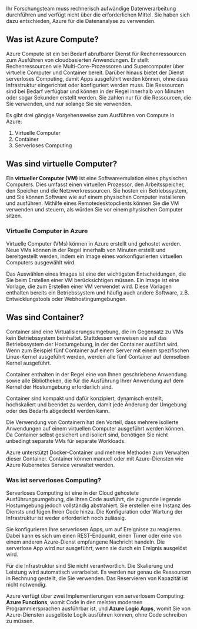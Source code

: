 Ihr Forschungsteam muss rechnerisch aufwändige Datenverarbeitung durchführen und verfügt nicht über die erforderlichen Mittel. Sie haben sich dazu entschieden, Azure für die Datenanalyse zu verwenden.

## <a name="what-is-azure-compute"></a>Was ist Azure Compute?
Azure Compute ist ein bei Bedarf abrufbarer Dienst für Rechenressourcen zum Ausführen von cloudbasierten Anwendungen. Er stellt Rechenressourcen wie Multi-Core-Prozessoren und Supercomputer über virtuelle Computer und Container bereit. Darüber hinaus bietet der Dienst serverloses Computing, damit Apps ausgeführt werden können, ohne dass Infrastruktur eingerichtet oder konfiguriert werden muss. Die Ressourcen sind bei Bedarf verfügbar und können in der Regel innerhalb von Minuten oder sogar Sekunden erstellt werden. Sie zahlen nur für die Ressourcen, die Sie verwenden, und nur solange Sie sie verwenden.

Es gibt drei gängige Vorgehensweise zum Ausführen von Compute in Azure:
1. Virtuelle Computer
1. Container
1. Serverloses Computing

## <a name="what-are-virtual-machines"></a>Was sind virtuelle Computer?

Ein **virtueller Computer (VM)** ist eine Softwareemulation eines physischen Computers. Dies umfasst einen virtuellen Prozessor, den Arbeitsspeicher, den Speicher und die Netzwerkressourcen. Sie hosten ein Betriebssystem, und Sie können Software wie auf einem physischen Computer installieren und ausführen. Mithilfe eines Remotedesktopclients können Sie die VM verwenden und steuern, als würden Sie vor einem physischen Computer sitzen.

### <a name="virtual-machines-in-azure"></a>Virtuelle Computer in Azure

Virtuelle Computer (VMs) können in Azure erstellt und gehostet werden. Neue VMs können in der Regel innerhalb von Minuten erstellt und bereitgestellt werden, indem ein Image eines vorkonfigurierten virtuellen Computers ausgewählt wird.

Das Auswählen eines Images ist eine der wichtigsten Entscheidungen, die Sie beim Erstellen einer VM berücksichtigen müssen. Ein Image ist eine Vorlage, die zum Erstellen einer VM verwendet wird. Diese Vorlagen enthalten bereits ein Betriebssystem und häufig auch andere Software, z.B. Entwicklungstools oder Webhostingumgebungen.

## <a name="what-are-containers"></a>Was sind Container?

Container sind eine Virtualisierungsumgebung, die im Gegensatz zu VMs kein Betriebssystem beinhaltet. Stattdessen verweisen sie auf das Betriebssystem der Hostumgebung, in der der Container ausführt wird. Wenn zum Beispiel fünf Container auf einem Server mit einem spezifischen Linux-Kernel ausgeführt werden, werden alle fünf Container auf demselben Kernel ausgeführt. 

Container enthalten in der Regel eine von Ihnen geschriebene Anwendung sowie alle Bibliotheken, die für die Ausführung Ihrer Anwendung auf dem Kernel der Hostumgebung erforderlich sind. 

Container sind kompakt und dafür konzipiert, dynamisch erstellt, hochskaliert und beendet zu werden, damit jede Änderung der Umgebung oder des Bedarfs abgedeckt werden kann.

Die Verwendung von Containern hat den Vorteil, dass mehrere isolierte Anwendungen auf einem virtuellen Computer ausgeführt werden können. Da Container selbst gesichert und isoliert sind, benötigen Sie nicht unbedingt separate VMs für separate Workloads.

Azure unterstützt Docker-Container und mehrere Methoden zum Verwalten dieser Container. Container können manuell oder mit Azure-Diensten wie Azure Kubernetes Service verwaltet werden.

### <a name="what-is-serverless-computing"></a>Was ist serverloses Computing?

Serverloses Computing ist eine in der Cloud gehostete Ausführungsumgebung, die Ihren Code ausführt, die zugrunde liegende Hostumgebung jedoch vollständig abstrahiert. Sie erstellen eine Instanz des Diensts und fügen Ihren Code hinzu. Die Konfiguration oder Wartung der Infrastruktur ist weder erforderlich noch zulässig.

Sie konfigurieren Ihre serverlosen Apps, um auf Ereignisse zu reagieren. Dabei kann es sich um einen REST-Endpunkt, einen Timer oder eine von einem anderen Azure-Dienst empfangene Nachricht handeln. Die serverlose App wird nur ausgeführt, wenn sie durch ein Ereignis ausgelöst wird. 

Für die Infrastruktur sind Sie nicht verantwortlich. Die Skalierung und Leistung wird automatisch verarbeitet. Es werden nur genau die Ressourcen in Rechnung gestellt, die Sie verwenden. Das Reservieren von Kapazität ist nicht notwendig.

Azure verfügt über zwei Implementierungen von serverlosem Computing: **Azure Functions**, womit Code in den meisten modernen Programmiersprachen ausführbar ist, und **Azure Logic Apps**, womit Sie von Azure-Diensten ausgelöste Logik ausführen können, ohne Code schreiben zu müssen.
